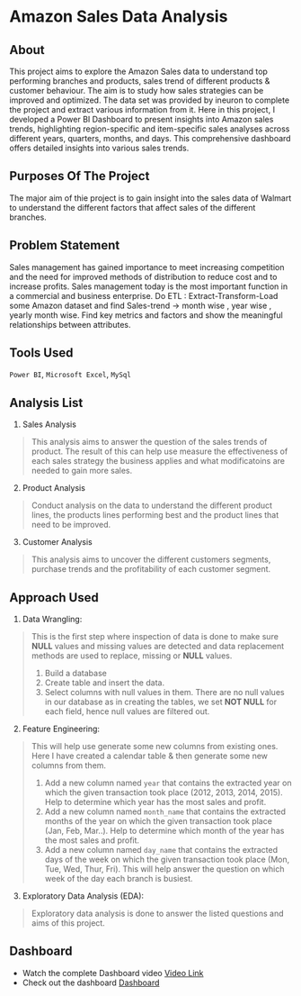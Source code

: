 # Amazon Sales Data Analysis
## About
This project aims to explore the Amazon Sales data to understand top performing branches and products, sales trend of different products & customer behaviour. The aim is to study how sales strategies can be improved and optimized. The data set was provided by ineuron to complete the project and extract various information from it.
Here in this project, I developed a Power BI Dashboard to present insights into Amazon sales trends, highlighting region-specific and item-specific sales analyses across different years, quarters, months, and days. This comprehensive dashboard offers detailed insights into various sales trends.

## Purposes Of The Project
The major aim of thie project is to gain insight into the sales data of Walmart to understand the different factors that affect sales of the different branches.

## Problem Statement
Sales management has gained importance to meet increasing competition and the need for improved methods of distribution to reduce cost and to increase profits. Sales management today is the most important function in a commercial and business enterprise.
Do ETL : Extract-Transform-Load some Amazon dataset and find Sales-trend -> month wise , year wise , yearly month wise. 
Find key metrics and factors and show the meaningful relationships between attributes.

## Tools Used
`Power BI`,
`Microsoft Excel`,
`MySql`

## Analysis List
1. Sales Analysis
> This analysis aims to answer the question of the sales trends of product. The result of this can help use measure the effectiveness of each sales strategy the business applies and what modificatoins are needed to gain more sales.

2. Product Analysis
> Conduct analysis on the data to understand the different product lines, the products lines performing best and the product lines that need to be improved.

3. Customer Analysis
> This analysis aims to uncover the different customers segments, purchase trends and the profitability of each customer segment.

## Approach Used
1. Data Wrangling:
> This is the first step where inspection of data is done to make sure **NULL** values and missing values are detected and data replacement methods are used to replace, missing or **NULL** values.
> 1. Build a database
> 2. Create table and insert the data.
> 3. Select columns with null values in them. There are no null values in our database as in creating the tables, we set **NOT NULL** for each field, hence null values are filtered out.

2. Feature Engineering:
>This will help use generate some new columns from existing ones. Here I have created a calendar table & then generate some new columns from them.
>1. Add a new column named `year` that contains the extracted year on which the given transaction took place (2012, 2013, 2014, 2015). Help to determine which year has the most sales and profit.
>2. Add a new column named `month_name` that contains the extracted months of the year on which the given transaction took place (Jan, Feb, Mar..). Help to determine which month of the year has the most sales and profit.
> 3. Add a new column named `day_name` that contains the extracted days of the week on which the given transaction took place (Mon, Tue, Wed, Thur, Fri). This will help answer the question on which week of the day each branch is busiest.

3. Exploratory Data Analysis (EDA):
>Exploratory data analysis is done to answer the listed questions and aims of this project.

## Dashboard
* Watch the complete Dashboard video [Video Link]()
* Check out the dashboard [Dashboard]()
  




